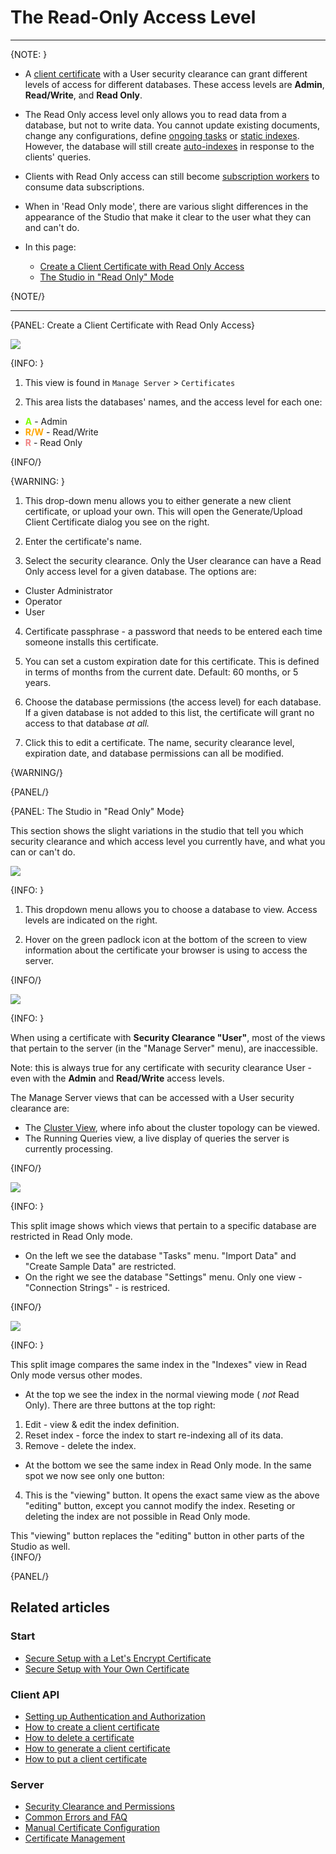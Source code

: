 ﻿# The Read-Only Access Level

---

{NOTE: }

* A [client certificate](../../../server/security/authentication/client-certificate-usage) with a User security clearance 
can grant different levels of access for different databases. These access levels are **Admin**, 
**Read/Write**, and **Read Only**.  

* The Read Only access level only allows you to read data from a database, but not to write data. 
You cannot update existing documents, change any configurations, define [ongoing tasks](../../../server/ongoing-tasks/general-info) 
or [static indexes](../../../indexes/creating-and-deploying#static-indexes). However, the database 
will still create [auto-indexes](../../../indexes/creating-and-deploying#auto-indexes) in response 
to the clients' queries.  

* Clients with Read Only access can still become [subscription workers](../../../client-api/data-subscriptions/what-are-data-subscriptions) 
to consume data subscriptions.  

* When in 'Read Only mode', there are various slight differences in the appearance of the Studio 
that make it clear to the user what they can and can't do.  

* In this page:  

  * [Create a Client Certificate with Read Only Access](../../../studio/server/certificates/read-only-access-level#create-a-client-certificate-with-read-only-access)
  * [The Studio in "Read Only" Mode](../../../studio/server/certificates/read-only-access-level#the-studio-in-"read-only"-mode)

{NOTE/}

---

{PANEL: Create a Client Certificate with Read Only Access}

![](images/read-only-certificates-1.png)

{INFO: }

1. This view is found in `Manage Server` > `Certificates`

2. This area lists the databases' names, and the access level for each one:  
  * **<span style="color:chartreuse">A</span>** - Admin
  * **<span style="color:orange">R/W</span>** - Read/Write
  * **<span style="color:lightcoral">R</span>** - Read Only

{INFO/}

{WARNING: }

1. This drop-down menu allows you to either generate a new client certificate, or upload 
your own. This will open the Generate/Upload Client Certificate dialog you see on the 
right.  

2. Enter the certificate's name.  

3. Select the security clearance. Only the User clearance can have a Read Only access level 
for a given database. The options are:
  * Cluster Administrator
  * Operator
  * User

4. Certificate passphrase - a password that needs to be entered each time someone installs 
this certificate.  

5. You can set a custom expiration date for this certificate. This is defined in terms of 
months from the current date. Default: 60 months, or 5 years.  

6. Choose the database permissions (the access level) for each database. If a given 
database is not added to this list, the certificate will grant no access to that database 
_at all._  

7. Click this to edit a certificate. The name, security clearance level, expiration date, 
and database permissions can all be modified.  

{WARNING/}

{PANEL/}

{PANEL: The Studio in "Read Only" Mode}

This section shows the slight variations in the studio that tell you which security 
clearance and which access level you currently have, and what you can or can't do.  

![](images/read-only-certificates-2.png)

{INFO: }

1. This dropdown menu allows you to choose a database to view. Access levels are indicated 
on the right.  

2. Hover on the green padlock icon at the bottom of the screen to view information about 
the certificate your browser is using to access the server.  

{INFO/}  

![](images/read-only-certificates-3.png)

{INFO: }

When using a certificate with **Security Clearance "User"**, most of the views that pertain 
to the server (in the "Manage Server" menu), are inaccessible.  

Note: this is always true for any certificate with security clearance User - even with 
the **Admin** and **Read/Write** access levels.  

The Manage Server views that can be accessed with a User security clearance are:  

* The [Cluster View](../../../studio/server/cluster/cluster-view), where info about the 
cluster topology can be viewed.  
* The Running Queries view, a live display of queries the server is currently processing.  

{INFO/}

![](images/read-only-certificates-4.png)

{INFO: }

This split image shows which views that pertain to a specific database are restricted in Read 
Only mode.  

* On the left we see the database "Tasks" menu. "Import Data" and "Create Sample Data" are 
restricted.  
* On the right we see the database "Settings" menu. Only one view - "Connection Strings" - is 
restriced.  

{INFO/}

![](images/read-only-certificates-5.png)

{INFO: }

This split image compares the same index in the "Indexes" view in Read Only mode versus other 
modes.  

* At the top we see the index in the normal viewing mode ( _not_ Read Only). There are three 
buttons at the top right:  
1) Edit - view & edit the index definition.  
2) Reset index - force the index to start re-indexing all of its data.  
3) Remove - delete the index.  

* At the bottom we see the same index in Read Only mode. In the same spot we now see only one 
button:  
4) This is the "viewing" button. It opens the exact same view as the above "editing" 
button, except you cannot modify the index. Reseting or deleting the index are not possible 
in Read Only mode.  

This "viewing" button replaces the "editing" button in other parts of the Studio as well.  
{INFO/}

{PANEL/}

## Related articles

### Start

- [Secure Setup with a Let's Encrypt Certificate](../../../start/installation/setup-wizard#secure-setup-with-a-let)
- [Secure Setup with Your Own Certificate](../../../start/installation/setup-wizard#secure-setup-with-your-own-certificate)

### Client API

- [Setting up Authentication and Authorization](../../../client-api/setting-up-authentication-and-authorization)
- [How to create a client certificate](../../../client-api/operations/server-wide/certificates/create-client-certificate) 
- [How to delete a certificate](../../../client-api/operations/server-wide/certificates/delete-certificate)  
- [How to generate a client certificate](../../../client-api/operations/server-wide/certificates/create-client-certificate) 
- [How to put a client certificate](../../../client-api/operations/server-wide/certificates/put-client-certificate)  

### Server

- [Security Clearance and Permissions](../../../server/security/authorization/security-clearance-and-permissions)  
- [Common Errors and FAQ](../../../server/security/common-errors-and-faq)  
- [Manual Certificate Configuration](../../../server/security/authentication/certificate-configuration)  
- [Certificate Management](../../../server/security/authentication/certificate-management)  



